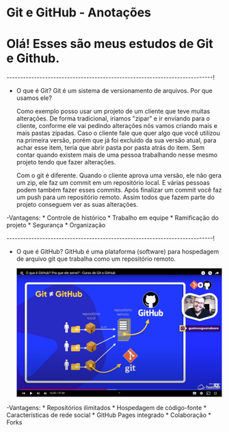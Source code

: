 # Git e GitHub - Anotações

# Olá! Esses são meus estudos de Git e Github.

---------------------------------------------------------------------------!

- O que é Git? Git é um sistema de versionamento de arquivos. Por que usamos ele?

    Como exemplo posso usar um projeto de um cliente que teve muitas alterações. De forma tradicional, iriamos "zipar" e ir enviando para o cliente, conforme ele vai pedindo alterações nós vamos criando mais e mais pastas zipadas. Caso o cliente fale que quer algo que você utilizou na primeira versão, porém que já foi excluido da sua versão atual, para achar esse item, teria que abrir pasta por pasta atrás do item. Sem contar quando existem mais de uma pessoa trabalhando nesse mesmo projeto tendo que fazer alterações.

    Com o git é diferente. Quando o cliente aprova uma versão, ele não gera um zip, ele faz um commit em um repositório local. E várias pessoas podem também fazer esses commits. Após finalizar um commit você faz um push para um repositório remoto. Assim todos que fazem parte do projeto conseguem ver as suas alterações.

-Vantagens:
    * Controle de histórico 
    * Trabalho em equipe
    * Ramificação do projeto
    * Segurança
    * Organização

---------------------------------------------------------------------------!

- O que é GitHub? GitHub é uma plataforma (software) para hospedagem de arquivo git que trabalha como um repositório remoto.

    <img src="images/g.png">

-Vantagens:
    * Repositórios ilimitados
    * Hospedagem de código-fonte
    * Características de rede social
    * GitHub Pages integrado
    * Colaboração
    * Forks

    